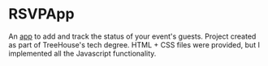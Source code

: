 # RSVPApp
An [app](https://etheline.github.io/RSVPApp/) to add and track the status of your event's guests.
Project created as part of TreeHouse's tech degree. HTML + CSS files were provided, but I implemented all the Javascript functionality.
